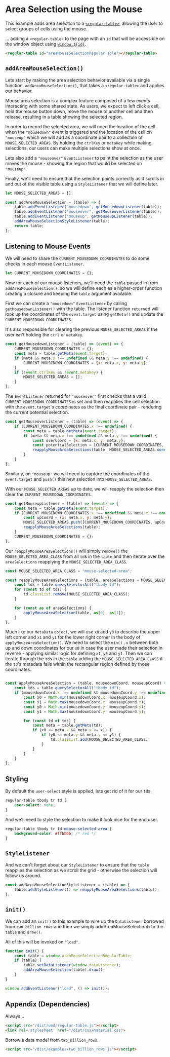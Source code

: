 # Area Selection using the Mouse

This example adds area selection to a [`<regular-table>`](https://github.com/jpmorganchase/regular-table),
allowing the user to select groups of cells using the mouse.

... adding a `<regular-table>` to the page with an `id` that will be 
accessible on the window object using [`window.${id}`](https://stackoverflow.com/questions/18713272/why-do-dom-elements-exist-as-properties-on-the-window-object).

```html
<regular-table id="areaMouseSelectionRegularTable"></regular-table>
```

## `addAreaMouseSelection()`

Lets start by making the area selection behavior available via a single function,
`addAreaMouseSelection()`, that takes a `<regular-table>` and applies our behavior.

Mouse area selection is a complex feature composed of a few events interacting
with some shared state. As users, we expect to left click a cell, hold the mouse
button down, move the mouse to another cell and then release, resulting in a table
showing the selected region.

In order to record the selected area, we will need the location of the cell when
the `"mousedown"` event is triggered and the location of the cell on `"mouseup"` which
we will add as a coordinate pair to a collection of `MOUSE_SELECTED_AREAS`.
By holding the `ctrlKey` or `metaKey` while making selections, 
our users can make multiple selections show at once.

Lets also add a `"mouseover"` `EventListener` to paint the selection as the user
moves the mouse - showing the region that would be selected on `"mouseup"`.

Finally, we'll need to ensure that the selection paints correctly as it scrolls
in and out of the visible table using a `StyleListener` that we will define later.

```javascript
let MOUSE_SELECTED_AREAS = [];

const addAreaMouseSelection = (table) => {
    table.addEventListener("mousedown", getMousedownListener(table));
    table.addEventListener("mouseover", getMouseoverListener(table));
    table.addEventListener("mouseup", getMouseupListener(table));
    addAreaMouseSelectionStyleListener(table);
    return table;
};
```
## Listening to Mouse Events

We will need to share the `CURRENT_MOUSEDOWN_COORDINATES` to do some checks in each mouse `EventListener`.

```javascript
let CURRENT_MOUSEDOWN_COORDINATES = {};
```

Now for each of our mouse listeners, we'll need the `table` passed in from `addAreaMouseSelection()`,
so we will define each as a higher-order function creating a closure and keeping
the `table` argument available.

First we can create a `"mousedown"` `EventListener` by calling `getMousedownListener()` with the table. The listener function `return`ed will look up the coordinates of the `event.target` using `getMeta()` and update the `CURRENT_MOUSEDOWN_COORDINATES`.

It's also responsible for clearing the previous `MOUSE_SELECTED_AREAS` if the user isn't holding the `ctrl` or `metaKey`.

```javascript
const getMousedownListener = (table) => (event) => {
    CURRENT_MOUSEDOWN_COORDINATES = {};
    const meta = table.getMeta(event.target);
    if (meta && meta.x !== undefined && meta.y !== undefined) {
        CURRENT_MOUSEDOWN_COORDINATES = {x: meta.x, y: meta.y};
    }
    if (!event.ctrlKey && !event.metaKey) {
        MOUSE_SELECTED_AREAS = [];
    }
};
```
The `EventListener` returned for `"mouseover"` first checks that a valid `CURRENT_MOUSEDOWN_COORDINATES`
is set and then reapplies the cell selection with the `event.target`'s coordinates
 as the final coordinate pair - rendering the current potential selection.
```javascript
const getMouseoverListener = (table) => (event) => {
    if (CURRENT_MOUSEDOWN_COORDINATES.x !== undefined) {
        const meta = table.getMeta(event.target);
        if (meta && meta.x !== undefined && meta.y !== undefined) {
            const overCoord = {x: meta.x, y: meta.y};
            const potentialSelection = [CURRENT_MOUSEDOWN_COORDINATES, overCoord];
            reapplyMouseAreaSelections(table, MOUSE_SELECTED_AREAS.concat([potentialSelection]));
        }
    }
};
```
Similarly, on `"mouseup"` we will need to capture the coordinates of the `event.target` and `push()` this new selection into `MOUSE_SELECTED_AREAS`.

With our `MOUSE_SELECTED_AREAS` up to date, we will reapply the selection then clear the `CURRENT_MOUSEDOWN_COORDINATES`.
```javascript
const getMouseupListener = (table) => (event) => {
    const meta = table.getMeta(event.target);
    if (CURRENT_MOUSEDOWN_COORDINATES.x !== undefined && meta.x !== undefined && meta.y !== undefined) {
        const upCoord = {x: meta.x, y: meta.y};
        MOUSE_SELECTED_AREAS.push([CURRENT_MOUSEDOWN_COORDINATES, upCoord]);
        reapplyMouseAreaSelections(table);
    }
    CURRENT_MOUSEDOWN_COORDINATES = {};
};
```
Our `reapplyMouseAreaSelections()` will simply `remove()` the `MOUSE_SELECTED_AREA_CLASS`
from all `td`s in the `table` and then iterate over the `areaSelections` reapplying the
`MOUSE_SELECTED_AREA_CLASS`.
```javascript
const MOUSE_SELECTED_AREA_CLASS = "mouse-selected-area";

const reapplyMouseAreaSelections = (table, areaSelections = MOUSE_SELECTED_AREAS) => {
    const tds = table.querySelectorAll("tbody td");
    for (const td of tds) {
        td.classList.remove(MOUSE_SELECTED_AREA_CLASS);
    }

    for (const as of areaSelections) {
        applyMouseAreaSelection(table, as[0], as[1]);
    }
};
```
Much like our `MetaData` `object`, we will use `x0` and `y0` to describe the upper
left corner and `x1` and `y1` for the lower right corner in the body of `applyMouseAreaSelection()`.
We need to select the `min()` `.x` between both up and down coordinates for our `x0` in 
case the user made their selection in reverse - applying similar logic for defining
`x1`, `y0` and `y1`. Then we can iterate through the `td`s in the `table` adding 
the `MOUSE_SELECTED_AREA_CLASS` if the `td`'s metadata falls within the rectangular region
defined by those coordinates.
```javascript

const applyMouseAreaSelection = (table, mousedownCoord, mouseupCoord) => {
    const tds = table.querySelectorAll("tbody td");
    if (mousedownCoord.x !== undefined && mousedownCoord.y !== undefined && mouseupCoord.x !== undefined && mouseupCoord.y !== undefined) {
        const x0 = Math.min(mousedownCoord.x, mouseupCoord.x);
        const x1 = Math.max(mousedownCoord.x, mouseupCoord.x);
        const y0 = Math.min(mousedownCoord.y, mouseupCoord.y);
        const y1 = Math.max(mousedownCoord.y, mouseupCoord.y);

        for (const td of tds) {
            const meta = table.getMeta(td);
            if (x0 <= meta.x && meta.x <= x1) {
                if (y0 <= meta.y && meta.y <= y1) {
                    td.classList.add(MOUSE_SELECTED_AREA_CLASS);
                }
            }
        }
    }
};
```
## Styling
By default the `user-select` style is applied, lets get rid of it for our `td`s.
```css
regular-table tbody tr td {
    user-select: none;
}
```
And we'll need to style the selection to make it look nice for the end user.
```css
regular-table tbody tr td.mouse-selected-area {
    background-color: #ffbbbb; /* red */
}
```
## `StyleListener`
And we can't forget about our `StyleListener` to ensure that the `table` reapplies
the selection as we scroll the grid - otherwise the selection will follow us around.
```javascript
const addAreaMouseSelectionStyleListener = (table) => {
    table.addStyleListener(() => reapplyMouseAreaSelections(table));
};
```
## `init()`
We can add an `init()` to this example to wire up the `DataListener` borrowed from
`two_billion_rows` and then we simply addAreaMouseSelection() to the `table` and `draw()`.

All of this will be invoked on `"load"`.
```javascript
function init() {
    const table = window.areaMouseSelectionRegularTable;
    if (table) {
        table.setDataListener(window.dataListener);
        addAreaMouseSelection(table).draw();
    }
}

window.addEventListener("load", () => init());
```

## Appendix (Dependencies)

Always...

```html
<script src="/dist/umd/regular-table.js"></script>
<link rel='stylesheet' href="/dist/css/material.css">
```

Borrow a data model from `two_billion_rows`.

```html
<script src="/dist/examples/two_billion_rows.js"></script>
```
